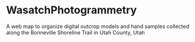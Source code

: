 # WasatchPhotogrammetry
A web map to organize digital outcrop models and hand samples collected along the Bonneville Shoreline Trail in Utah County, Utah
